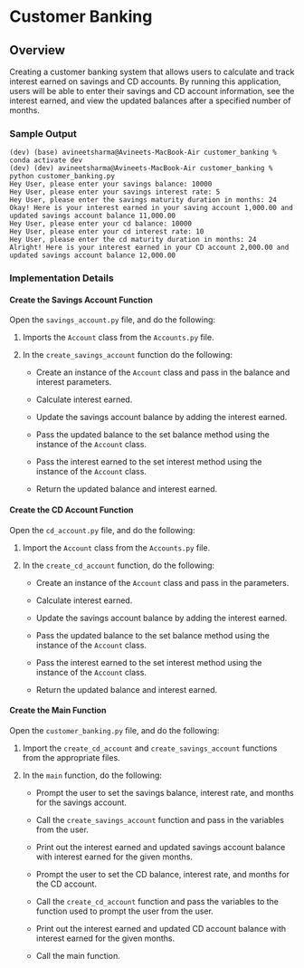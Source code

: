 # Customer Banking

## Overview
Creating a customer banking system that allows users to calculate and track interest earned on savings and CD accounts. By running this application, users will be able to enter their savings and CD account information, see the interest earned, and view the updated balances after a specified number of months.

### Sample Output

``` text
(dev) (base) avineetsharma@Avineets-MacBook-Air customer_banking % conda activate dev
(dev) (dev) avineetsharma@Avineets-MacBook-Air customer_banking % python customer_banking.py 
Hey User, please enter your savings balance: 10000
Hey User, please enter your savings interest rate: 5
Hey User, please enter the savings maturity duration in months: 24
Okay! Here is your interest earned in your saving account 1,000.00 and updated savings account balance 11,000.00
Hey User, please enter your cd balance: 10000
Hey User, please enter your cd interest rate: 10
Hey User, please enter the cd maturity duration in months: 24
Alright! Here is your interest earned in your CD account 2,000.00 and updated savings account balance 12,000.00
```

### Implementation Details

#### Create the Savings Account Function

Open the `savings_account.py` file, and do the following:

1.  Imports the `Account` class from the `Accounts.py` file.
    
2.  In the `create_savings_account` function do the following:
    
    -   Create an instance of the `Account` class and pass in the balance and interest parameters.
        
    -   Calculate interest earned.
  
        
    -   Update the savings account balance by adding the interest earned.
        

        
    -   Pass the updated balance to the set balance method using the instance of the `Account` class.
        
    -   Pass the interest earned to the set interest method using the instance of the `Account` class.
        
    -   Return the updated balance and interest earned.
        

#### Create the CD Account Function

Open the `cd_account.py` file, and do the following:

1.  Import the `Account` class from the `Accounts.py` file.
    
2.  In the `create_cd_account` function, do the following:
    
    -   Create an instance of the `Account` class and pass in the parameters.
        
    -   Calculate interest earned.
        
    -   Update the savings account balance by adding the interest earned.
        
    -   Pass the updated balance to the set balance method using the instance of the `Account` class.
        
    -   Pass the interest earned to the set interest method using the instance of the `Account` class.
        
    -   Return the updated balance and interest earned.
        

#### Create the Main Function

Open the `customer_banking.py` file, and do the following:

1.  Import the `create_cd_account` and `create_savings_account` functions from the appropriate files.
    
2.  In the `main` function, do the following:
    
    -   Prompt the user to set the savings balance, interest rate, and months for the savings account.
       
        
    -   Call the `create_savings_account` function and pass in the variables from the user.
        
    -   Print out the interest earned and updated savings account balance with interest earned for the given months.
        
    -   Prompt the user to set the CD balance, interest rate, and months for the CD account.
        
    -   Call the `create_cd_account` function and pass the variables to the function used to prompt the user from the user.
        
    -   Print out the interest earned and updated CD account balance with interest earned for the given months.
        
    -   Call the main function.
